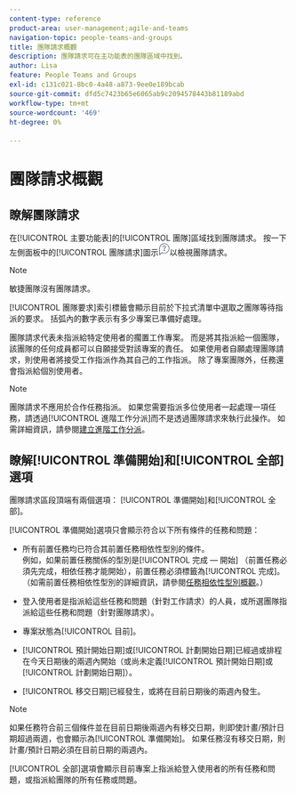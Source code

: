 ```yaml
---
content-type: reference
product-area: user-management;agile-and-teams
navigation-topic: people-teams-and-groups
title: 團隊請求概觀
description: 團隊請求可在主功能表的團隊區域中找到。
author: Lisa
feature: People Teams and Groups
exl-id: c131c021-8bc0-4a48-a873-9ee0e189bcab
source-git-commit: dfd5c7423b65e6065ab9c2094578443b81189abd
workflow-type: tm+mt
source-wordcount: '469'
ht-degree: 0%

---
```


# 團隊請求概觀

## 瞭解團隊請求

在[!UICONTROL 主要功能表]的[!UICONTROL 團隊]區域找到團隊請求。 按一下左側面板中的[!UICONTROL 團隊請求]圖示![請求圖示](assets/request-icon.png)以檢視團隊請求。

>[!NOTE]
>
>敏捷團隊沒有團隊請求。

[!UICONTROL 團隊要求]索引標籤會顯示目前於下拉式清單中選取之團隊等待指派的要求。 括弧內的數字表示有多少專案已準備好處理。

團隊請求代表未指派給特定使用者的擱置工作專案。 而是將其指派給一個團隊，該團隊的任何成員都可以自願接受對該專案的責任。 如果使用者自願處理團隊請求，則使用者將接受工作指派作為其自己的工作指派。 除了專案團隊外，任務還會指派給個別使用者。

>[!NOTE]
>
>團隊請求不應用於合作任務指派。 如果您需要指派多位使用者一起處理一項任務，請透過[!UICONTROL 進階工作分派]而不是透過團隊請求來執行此操作。 如需詳細資訊，請參閱[建立進階工作分派](../../manage-work/tasks/assign-tasks/create-advanced-assignments.md)。

## 瞭解[!UICONTROL 準備開始]和[!UICONTROL 全部]選項

團隊請求區段頂端有兩個選項： [!UICONTROL 準備開始]和[!UICONTROL 全部]。

[!UICONTROL 準備開始]選項只會顯示符合以下所有條件的任務和問題：

* 所有前置任務均已符合其前置任務相依性型別的條件。\
  例如，如果前置任務關係的型別是[!UICONTROL 完成 — 開始] （前置任務必須先完成，相依任務才能開始），前置任務必須標籤為[!UICONTROL 完成]。 （如需前置任務相依性型別的詳細資訊，請參閱[任務相依性型別概觀](../../manage-work/tasks/use-prdcssrs/task-dependency-types.md)。）

* 登入使用者是指派給這些任務和問題（針對工作請求）的人員，或所選團隊指派給這些任務和問題（針對團隊請求）。
* 專案狀態為[!UICONTROL 目前]。
* [!UICONTROL 預計開始日期]或[!UICONTROL 計劃開始日期]已經過或排程在今天日期後的兩週內開始（或尚未定義[!UICONTROL 預計開始日期]或[!UICONTROL 計劃開始日期]）。
* [!UICONTROL 移交日期]已經發生，或將在目前日期後的兩週內發生。

>[!NOTE]
>
>如果任務符合前三個條件並在目前日期後兩週內有移交日期，則即使計畫/預計日期超過兩週，也會顯示為[!UICONTROL 準備開始]。 如果任務沒有移交日期，則計畫/預計日期必須在目前日期的兩週內。

[!UICONTROL 全部]選項會顯示目前專案上指派給登入使用者的所有任務和問題，或指派給團隊的所有任務或問題。
